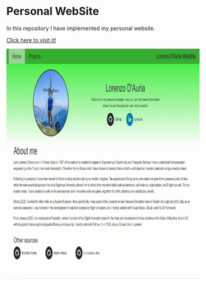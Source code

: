 # Personal WebSite

In this repository I have implemented my personal website.

[Click here to visit it!](https://lodauria.github.io)

<img alt='Screenshot' src="./screenshot.png" height="600">

